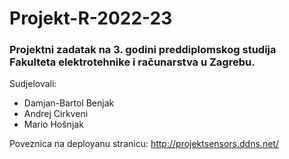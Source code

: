 # Projekt-R-2022-23

### Projektni zadatak na 3. godini preddiplomskog studija Fakulteta elektrotehnike i računarstva u Zagrebu.

Sudjelovali: 
* Damjan-Bartol Benjak
* Andrej Cirkveni
* Mario Hošnjak

Poveznica na deployanu stranicu: http://projektsensors.ddns.net/
